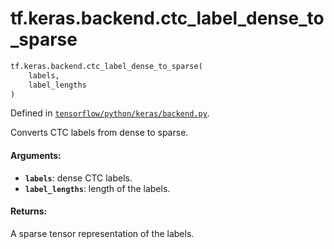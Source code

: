 <div itemscope itemtype="http://developers.google.com/ReferenceObject">
<meta itemprop="name" content="tf.keras.backend.ctc_label_dense_to_sparse" />
</div>

# tf.keras.backend.ctc_label_dense_to_sparse

``` python
tf.keras.backend.ctc_label_dense_to_sparse(
    labels,
    label_lengths
)
```



Defined in [`tensorflow/python/keras/backend.py`](https://www.tensorflow.org/code/tensorflow/python/keras/backend.py).

Converts CTC labels from dense to sparse.

#### Arguments:

* <b>`labels`</b>: dense CTC labels.
* <b>`label_lengths`</b>: length of the labels.


#### Returns:

A sparse tensor representation of the labels.